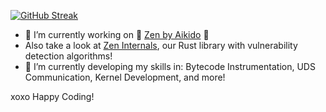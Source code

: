 [![GitHub Streak](https://streak-stats.demolab.com?user=bitterpanda63&theme=material-palenight&border_radius=15&short_numbers=true&date_format=j%2Fn%5B%2FY%5D&exclude_days=Sun%2CSat)](https://git.io/streak-stats)

- 🔭 I’m currently working on 💜 [Zen by Aikido](https://github.com/AikidoSec/firewall-python) 💜
- Also take a look at [Zen Internals](https://github.com/AikidoSec/zen-internals), our Rust library with vulnerability detection algorithms!
- 🌱 I’m currently developing my skills in: Bytecode Instrumentation, UDS Communication, Kernel Development, and more!

xoxo Happy Coding!
